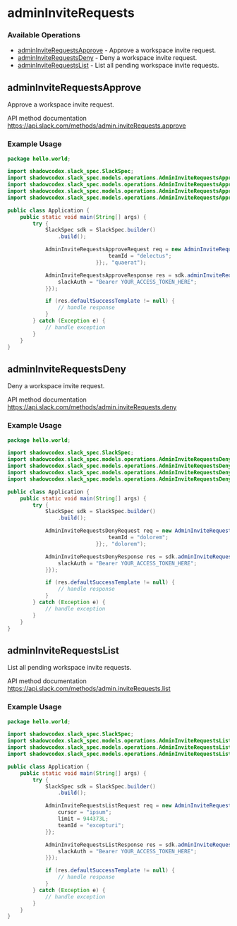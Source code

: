 # adminInviteRequests

### Available Operations

* [adminInviteRequestsApprove](#admininviterequestsapprove) - Approve a workspace invite request.
* [adminInviteRequestsDeny](#admininviterequestsdeny) - Deny a workspace invite request.
* [adminInviteRequestsList](#admininviterequestslist) - List all pending workspace invite requests.

## adminInviteRequestsApprove

Approve a workspace invite request.

API method documentation
<https://api.slack.com/methods/admin.inviteRequests.approve>

### Example Usage

```java
package hello.world;

import shadowcodex.slack_spec.SlackSpec;
import shadowcodex.slack_spec.models.operations.AdminInviteRequestsApproveApplicationJSON;
import shadowcodex.slack_spec.models.operations.AdminInviteRequestsApproveRequest;
import shadowcodex.slack_spec.models.operations.AdminInviteRequestsApproveResponse;
import shadowcodex.slack_spec.models.operations.AdminInviteRequestsApproveSecurity;

public class Application {
    public static void main(String[] args) {
        try {
            SlackSpec sdk = SlackSpec.builder()
                .build();

            AdminInviteRequestsApproveRequest req = new AdminInviteRequestsApproveRequest(                new AdminInviteRequestsApproveApplicationJSON("libero") {{
                                teamId = "delectus";
                            }};, "quaerat");            

            AdminInviteRequestsApproveResponse res = sdk.adminInviteRequests.adminInviteRequestsApprove(req, new AdminInviteRequestsApproveSecurity("quos") {{
                slackAuth = "Bearer YOUR_ACCESS_TOKEN_HERE";
            }});

            if (res.defaultSuccessTemplate != null) {
                // handle response
            }
        } catch (Exception e) {
            // handle exception
        }
    }
}
```

## adminInviteRequestsDeny

Deny a workspace invite request.

API method documentation
<https://api.slack.com/methods/admin.inviteRequests.deny>

### Example Usage

```java
package hello.world;

import shadowcodex.slack_spec.SlackSpec;
import shadowcodex.slack_spec.models.operations.AdminInviteRequestsDenyApplicationJSON;
import shadowcodex.slack_spec.models.operations.AdminInviteRequestsDenyRequest;
import shadowcodex.slack_spec.models.operations.AdminInviteRequestsDenyResponse;
import shadowcodex.slack_spec.models.operations.AdminInviteRequestsDenySecurity;

public class Application {
    public static void main(String[] args) {
        try {
            SlackSpec sdk = SlackSpec.builder()
                .build();

            AdminInviteRequestsDenyRequest req = new AdminInviteRequestsDenyRequest(                new AdminInviteRequestsDenyApplicationJSON("aliquid") {{
                                teamId = "dolorem";
                            }};, "dolorem");            

            AdminInviteRequestsDenyResponse res = sdk.adminInviteRequests.adminInviteRequestsDeny(req, new AdminInviteRequestsDenySecurity("dolor") {{
                slackAuth = "Bearer YOUR_ACCESS_TOKEN_HERE";
            }});

            if (res.defaultSuccessTemplate != null) {
                // handle response
            }
        } catch (Exception e) {
            // handle exception
        }
    }
}
```

## adminInviteRequestsList

List all pending workspace invite requests.

API method documentation
<https://api.slack.com/methods/admin.inviteRequests.list>

### Example Usage

```java
package hello.world;

import shadowcodex.slack_spec.SlackSpec;
import shadowcodex.slack_spec.models.operations.AdminInviteRequestsListRequest;
import shadowcodex.slack_spec.models.operations.AdminInviteRequestsListResponse;
import shadowcodex.slack_spec.models.operations.AdminInviteRequestsListSecurity;

public class Application {
    public static void main(String[] args) {
        try {
            SlackSpec sdk = SlackSpec.builder()
                .build();

            AdminInviteRequestsListRequest req = new AdminInviteRequestsListRequest("qui") {{
                cursor = "ipsum";
                limit = 944373L;
                teamId = "excepturi";
            }};            

            AdminInviteRequestsListResponse res = sdk.adminInviteRequests.adminInviteRequestsList(req, new AdminInviteRequestsListSecurity("cum") {{
                slackAuth = "Bearer YOUR_ACCESS_TOKEN_HERE";
            }});

            if (res.defaultSuccessTemplate != null) {
                // handle response
            }
        } catch (Exception e) {
            // handle exception
        }
    }
}
```
